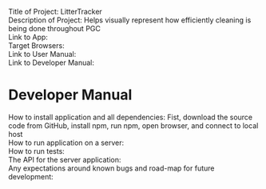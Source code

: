 Title of Project: LitterTracker <br/>
Description of Project: Helps visually represent how efficiently cleaning is being done throughout PGC <br/>
Link to App:  <br/>
Target Browsers:  <br/>
Link to User Manual: <br/>
Link to Developer Manual:  <br/>

# Developer Manual
How to install application and all dependencies: Fist, download the source code from GitHub, install npm, run npm, open browser, and connect to local host <br/>
How to run application on a server:   <br/>
How to run tests:  <br/>
The API for the server application:   <br/>
Any expectations around known bugs and road-map for future development:   <br/>

